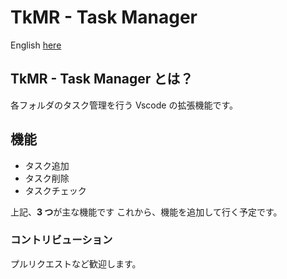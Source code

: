 # TkMR - Task Manager

English [here](https://github.com/kaedeek/TaskManager/blob/main/README-en.md)

## TkMR - Task Manager とは？

各フォルダのタスク管理を行う Vscode の拡張機能です。


## 機能

- タスク追加
- タスク削除
- タスクチェック

上記、**3 つ**が主な機能です
これから、機能を追加して行く予定です。

### コントリビューション

プルリクエストなど歓迎します。
